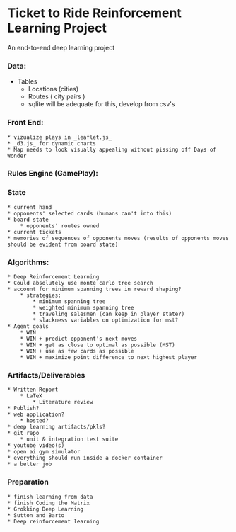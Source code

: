 # Ticket to Ride Reinforcement Learning Project

An end-to-end deep learning project

### Data:
* Tables
	* Locations (cities)
	* Routes ( city pairs )
	* sqlite will be adequate for this, develop from csv's
	
### Front End:
	* vizualize plays in _leaflet.js_
	* _d3.js_ for dynamic charts
	* Map needs to look visually appealing without pissing off Days of Wonder
	
### Rules Engine (GamePlay):

### State
	* current hand
	* opponents' selected cards (humans can't into this)
	* board state
		* opponents' routes owned
	* current tickets
	* memories of sequences of opponents moves (results of opponents moves should be evident from board state)

### Algorithms:
	* Deep Reinforcement Learning
	* Could absolutely use monte carlo tree search
	* account for minimum spanning trees in reward shaping?
		* strategies: 
			* minimum spanning tree 
			* weighted minimum spanning tree
			* traveling salesmen (can keep in player state?)
			* slackness variables on optimization for mst?
	* Agent goals
		* WIN
		* WIN + predict opponent's next moves
		* WIN + get as close to optimal as possible (MST)
		* WIN + use as few cards as possible
		* WIN + maximize point difference to next highest player

### Artifacts/Deliverables
	* Written Report
		* LaTeX
			* Literature review
	* Publish? 
	* web application?
		* hosted?
	* deep learning artifacts/pkls?
	* git repo
		* unit & integration test suite
	* youtube video(s)
	* open ai gym simulator
	* everything should run inside a docker container
	* a better job

### Preparation
	* finish learning from data
	* finish Coding the Matrix
	* Grokking Deep Learning
	* Sutton and Barto
	* Deep reinforcement learning



